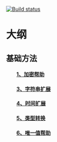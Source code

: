 [![Build status](https://dev.azure.com/wangzhenlei520/System.Extension.Core/_apis/build/status/System.Extension.Core-2.0%20Push)](https://dev.azure.com/wangzhenlei520/System.Extension.Core/_build/latest?definitionId=3)

<!-- <p align="right"><a href="https://github.com/zhenlei520/System.Extension.Core/blob/master/README.md">英文</a></p> -->

# 大纲

## 基础方法
#### &emsp;&emsp;<a href="https://github.com/zhenlei520/System.Extension.Core.Doc/tree/2.0/infrastructure/SecurityCommon.md">1、加密帮助</a>  
#### &emsp;&emsp;<a href="https://github.com/zhenlei520/System.Extension.Core.Doc/tree/2.0/infrastructure/StringExtend.md">3、字符串扩展</a>  
#### &emsp;&emsp;<a href="https://github.com/zhenlei520/System.Extension.Core.Doc/tree/2.0/infrastructure/TimeCommon.md">4、时间扩展</a>  
#### &emsp;&emsp;<a href="https://github.com/zhenlei520/System.Extension.Core.Doc/tree/2.0/infrastructure/TypeConversionCommon.md">5、类型转换</a>  
#### &emsp;&emsp;<a href="https://github.com/zhenlei520/System.Extension.Core.Doc/tree/2.0/infrastructure/UniqueCommon.md">6、唯一值帮助</a>  


